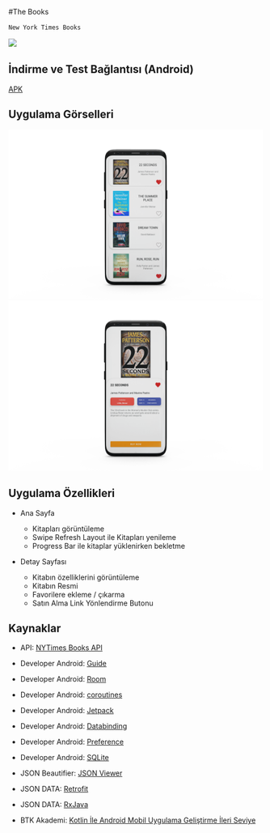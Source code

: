 #The Books

```sh
New York Times Books
```
<img src="https://github.com/cihancalli/TheBooks_Android_Kotlin/blob/master/app/src/main/res/drawable-v24/the_books_phone.png" />

## İndirme ve Test Bağlantısı (Android)
[APK](https://drive.google.com/file/d/10nH9F9AOZeQFZGGIsMXjdQEw1bb3lWdv/view?usp=sharing)

## Uygulama Görselleri
<img src="https://github.com/cihancalli/TheBooks_Android_Kotlin/blob/master/app/src/main/res/drawable-v24/the_books_list_page_phone.png" />
<img src="https://github.com/cihancalli/TheBooks_Android_Kotlin/blob/master/app/src/main/res/drawable-v24/the_books_deatil_page_phone.png" />

## Uygulama Özellikleri
* Ana Sayfa
  * Kitapları görüntüleme
  * Swipe Refresh Layout ile Kitapları yenileme
  * Progress Bar ile kitaplar yüklenirken bekletme

* Detay Sayfası
  * Kitabın özelliklerini görüntüleme
  * Kitabın Resmi
  * Favorilere ekleme / çıkarma
  * Satın Alma Link Yönlendirme Butonu



## Kaynaklar
* API: [NYTimes Books API](https://developer.nytimes.com/docs/books-product/1/routes/lists/%7Bdate%7D/%7Blist%7D.json/get)

* Developer Android: [Guide](https://developer.android.com/topic/architecture?gclid=Cj0KCQjw-JyUBhCuARIsANUqQ_IN8kx2Jj_WyqI2HVblr3l5glSlBlutw_LftCv3w39UpclKCuIKO4gaApg8EALw_wcB&gclsrc=aw.ds)
* Developer Android: [Room](https://developer.android.com/training/data-storage/room)
* Developer Android: [coroutines](https://developer.android.com/kotlin/coroutines/coroutines-adv)
* Developer Android: [Jetpack](https://developer.android.com/jetpack?gclid=Cj0KCQjwvqeUBhCBARIsAOdt45a5sI4q4NXW-ZDxPpQrqy4ieGDhSAmW98G9uH_ACTBsbudrUIhkSWYaAo4LEALw_wcB&gclsrc=aw.ds)
* Developer Android: [Databinding](https://developer.android.com/jetpack/androidx/releases/databinding)
* Developer Android: [Preference](https://developer.android.com/jetpack/androidx/releases/preference)
* Developer Android: [SQLite](https://developer.android.com/jetpack/androidx/releases/sqlite)

* JSON Beautifier: [JSON Viewer](https://codebeautify.org/jsonviewer)
* JSON DATA: [Retrofit](https://square.github.io/retrofit/)
* JSON DATA: [RxJava](https://reactivex.io/)

* BTK Akademi: [Kotlin İle Android Mobil Uygulama Geliştirme İleri Seviye](https://www.btkakademi.gov.tr/portal/course/kotlin-ile-android-mobil-uygulama-gelistirme-ileri-seviye-10359)
